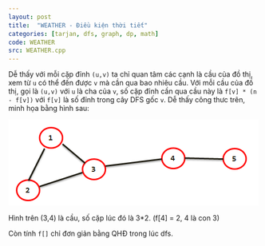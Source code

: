 ```yaml
---
layout: post
title:  "WEATHER - Điều kiện thời tiết"
categories: [tarjan, dfs, graph, dp, math]
code: WEATHER
src: WEATHER.cpp
---
```


Dễ thấy với mỗi cặp đỉnh `(u,v)` ta chỉ quan tâm các cạnh là cầu của đồ thị, xem từ `u` có thể đến được `v` mà cần qua bao nhiêu cầu. Với mỗi cầu của đồ thị, gọi là `(u,v)` với `u` là cha của `v`, số cặp đỉnh cần qua cầu này là `f[v] * (n - f[v])` với `f[v]` là số đỉnh trong cây DFS gốc `v`. Dễ thấy công thưc trên, minh họa bằng hình sau:

<img src="/static/img/posts/WEATHER.png" alt="Demo image">

Hình trên (3,4) là cầu, số cặp lúc đó là 3*2. (f[4] = 2, 4 là con 3)

Còn tính `f[]` chỉ đơn giản bằng QHĐ trong lúc dfs.
